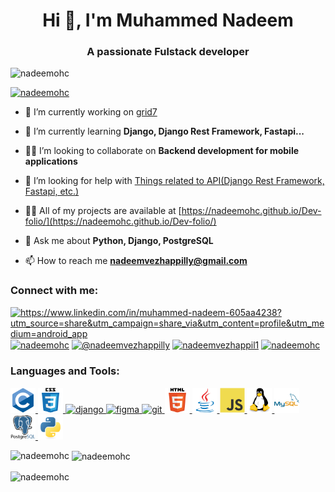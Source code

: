 <h1 align="center">Hi 👋, I'm Muhammed Nadeem</h1>
<h3 align="center">A passionate Fulstack developer</h3>

<p align="left"> <img src="https://komarev.com/ghpvc/?username=nadeemohc&label=Profile%20views&color=0e75b6&style=flat" alt="nadeemohc" /> </p>

<p align="left"> <a href="https://github.com/ryo-ma/github-profile-trophy"><img src="https://github-profile-trophy.vercel.app/?username=nadeemohc" alt="nadeemohc" /></a> </p>

- 🔭 I’m currently working on [grid7](https://github.com/nadeemohc/grid7.git)

- 🌱 I’m currently learning **Django, Django Rest Framework, Fastapi...**

- 🥷🏼 I’m looking to collaborate on **Backend development for mobile applications**

- 🤝 I’m looking for help with [Things related to API(Django Rest Framework, Fastapi, etc.)](https://github.com/nadeemohc/Todo_django_flutter.git)

- 👨‍💻 All of my projects are available at [https://nadeemohc.github.io/Dev-folio/](https://nadeemohc.github.io/Dev-folio/)

- 💬 Ask me about **Python, Django, PostgreSQL**

- 📫 How to reach me **nadeemvezhappilly@gmail.com**

<h3 align="left">Connect with me:</h3>
<p align="left">
<a href="https://linkedin.com/in/https://www.linkedin.com/in/muhammed-nadeem-605aa4238?utm_source=share&utm_campaign=share_via&utm_content=profile&utm_medium=android_app" target="blank"><img align="center" src="https://raw.githubusercontent.com/rahuldkjain/github-profile-readme-generator/master/src/images/icons/Social/linked-in-alt.svg" alt="https://www.linkedin.com/in/muhammed-nadeem-605aa4238?utm_source=share&utm_campaign=share_via&utm_content=profile&utm_medium=android_app" height="30" width="40" /></a>
<a href="https://instagram.com/nadeemohc" target="blank"><img align="center" src="https://raw.githubusercontent.com/rahuldkjain/github-profile-readme-generator/master/src/images/icons/Social/instagram.svg" alt="nadeemohc" height="30" width="40" /></a>
<a href="https://medium.com/@nadeemvezhappilly" target="blank"><img align="center" src="https://raw.githubusercontent.com/rahuldkjain/github-profile-readme-generator/master/src/images/icons/Social/medium.svg" alt="@nadeemvezhappilly" height="30" width="40" /></a>
<a href="https://www.hackerrank.com/nadeemvezhappil1" target="blank"><img align="center" src="https://raw.githubusercontent.com/rahuldkjain/github-profile-readme-generator/master/src/images/icons/Social/hackerrank.svg" alt="nadeemvezhappil1" height="30" width="40" /></a>
<a href="https://www.leetcode.com/nadeemohc" target="blank"><img align="center" src="https://raw.githubusercontent.com/rahuldkjain/github-profile-readme-generator/master/src/images/icons/Social/leet-code.svg" alt="nadeemohc" height="30" width="40" /></a>
</p>

<h3 align="left">Languages and Tools:</h3>
<p align="left"> <a href="https://www.cprogramming.com/" target="_blank" rel="noreferrer"> <img src="https://raw.githubusercontent.com/devicons/devicon/master/icons/c/c-original.svg" alt="c" width="40" height="40"/> </a> <a href="https://www.w3schools.com/css/" target="_blank" rel="noreferrer"> <img src="https://raw.githubusercontent.com/devicons/devicon/master/icons/css3/css3-original-wordmark.svg" alt="css3" width="40" height="40"/> </a> <a href="https://www.djangoproject.com/" target="_blank" rel="noreferrer"> <img src="https://cdn.worldvectorlogo.com/logos/django.svg" alt="django" width="40" height="40"/> </a> <a href="https://www.figma.com/" target="_blank" rel="noreferrer"> <img src="https://www.vectorlogo.zone/logos/figma/figma-icon.svg" alt="figma" width="40" height="40"/> </a> <a href="https://git-scm.com/" target="_blank" rel="noreferrer"> <img src="https://www.vectorlogo.zone/logos/git-scm/git-scm-icon.svg" alt="git" width="40" height="40"/> </a> <a href="https://www.w3.org/html/" target="_blank" rel="noreferrer"> <img src="https://raw.githubusercontent.com/devicons/devicon/master/icons/html5/html5-original-wordmark.svg" alt="html5" width="40" height="40"/> </a> <a href="https://www.java.com" target="_blank" rel="noreferrer"> <img src="https://raw.githubusercontent.com/devicons/devicon/master/icons/java/java-original.svg" alt="java" width="40" height="40"/> </a> <a href="https://developer.mozilla.org/en-US/docs/Web/JavaScript" target="_blank" rel="noreferrer"> <img src="https://raw.githubusercontent.com/devicons/devicon/master/icons/javascript/javascript-original.svg" alt="javascript" width="40" height="40"/> </a> <a href="https://www.linux.org/" target="_blank" rel="noreferrer"> <img src="https://raw.githubusercontent.com/devicons/devicon/master/icons/linux/linux-original.svg" alt="linux" width="40" height="40"/> </a> <a href="https://www.mysql.com/" target="_blank" rel="noreferrer"> <img src="https://raw.githubusercontent.com/devicons/devicon/master/icons/mysql/mysql-original-wordmark.svg" alt="mysql" width="40" height="40"/> </a> <a href="https://www.postgresql.org" target="_blank" rel="noreferrer"> <img src="https://raw.githubusercontent.com/devicons/devicon/master/icons/postgresql/postgresql-original-wordmark.svg" alt="postgresql" width="40" height="40"/> </a> <a href="https://www.python.org" target="_blank" rel="noreferrer"> <img src="https://raw.githubusercontent.com/devicons/devicon/master/icons/python/python-original.svg" alt="python" width="40" height="40"/> </a> </p>

<p><img align="left" src="https://github-readme-stats.vercel.app/api/top-langs?username=nadeemohc&show_icons=true&locale=en&layout=compact" alt="nadeemohc" /></p>

<p>&nbsp;<img align="center" src="https://github-readme-stats.vercel.app/api?username=nadeemohc&show_icons=true&locale=en" alt="nadeemohc" /></p>

<p><img align="center" src="https://github-readme-streak-stats.herokuapp.com/?user=nadeemohc&" alt="nadeemohc" /></p>
